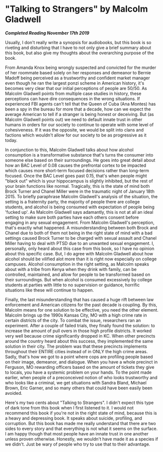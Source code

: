# "Talking to Strangers" by Malcolm Gladwell

***Completed Reading November 17th 2019***

Usually, I don't really write a synopsis for audiobooks, but this book is so riveting and disturbing that I have to not only give a brief summary about this book, but also give my thoughts about the overarching purpose of the book.

From Amanda Knox being wrongly suspected and convicted for the murder of her roommate based solely on her responses and demeanor to Bernie Madoff being perceived as a trustworthy and confident market manager even though he ran the largest ponzi scheme in American history, it's becomes very clear that our initial perceptions of people are 50/50. As Malcolm Gladwell points from multiple case studies in history, these perceptions can have dire consequences in the wrong situations. If experienced FBI agents can't tell that the Queen of Cuba (Ana Montes) has been a spy in the bureau for more that a decade, how can we expect the average American to tell if a stranger is being honest or deceiving. But (as Malcolm Gladwell points out) we need to default innate trust in other humans in orders for our society to continue to operate with some level of cohesiveness. If it was the opposite, we would be split into clans and factions which wouldn't allow for our society to be as progressive as it today.

In conjunction to this, Malcolm Gladwell talks about how alcohol consumption is a transformative substance that's turns the consumer into someone else based on their surroundings. He goes into great detail about how an BAC Level of 0.08 causes the prefrontal cortex to be impacted which causes more short-term focused decisions rather than long-term focused. Once the BAC Level goes past 0.15, that's when people might "black out" which is your hippocampus is slightly inhibited, but the rest of your brain functions like normal. Tragically, this is the state of mind both Brock Turner and Chanel Miller were in the traumatic night of January 18th 2015. To briefly paraphrase Malcolm Gladwell's analysis of the situation, the setting is a fraternity party, the majority of people there are college students, and alcohol is being consumed with expectation of people being 'fucked up'. As Malcolm Gladwell says adamantly, this is not at all an ideal setting to make sure both parties have each others consent before engaging in any sexual engagement. From Malcolm Gladwell's perception, that's exactly what happened. A misunderstanding between both Brock and Chanel due to both of them not being in the right state of mind with a bad settings caused Brock Turner to be charged with sexual assault and Chanel Miller having to deal with PTSD due to an unwanted sexual engagement. I, personally, only heard about this case from this book, so I have no opinion about this specific case. But, I do agree with Malcolm Gladwell about how alcohol should be vilified alot more than it is right now especially on college campuses. Alcohol consumption in the right setting, as Malcolm speaks about with a tribe from Kenya when they drink with family, can be controlled, maintained, and allow for people to be transformed based on their surroundings. But when alcohol is consumed excessively by college students at parties with little to no supervision or guidance, horrific situations like these will continue to happen.

Finally, the last misunderstanding that has caused a huge rift between law enforcement and American citizens for the past decade is coupling. By this, Malcolm means for one solution to be effective, you need the other element. Malcolm brings up the 1990s Kansas City, MO with a high crime rate in certain districts of the city. To combat the issue, researchers ran an experiment. After a couple of failed trials, they finally found the solution: to increase the amount of pull overs in those high profile districts. It worked very well because crime significantly dropped in KC. When other precincts around the country heard about this success, they implemented the same solution in their city. The problem was that these precincts implements throughout their ENTIRE cities instead of in ONLY the high crime areas. Sadly, that's how we got to a point where cops are profiling people based on their image, demeanor, and dialogue. When you have a whole precinct in Ferguson, MO rewarding officers based on the amount of tickets they give to locals, you have a systemic problem on your hands. To the point made earlier, when people of a preconceived notion of who looks trustworthy and who looks like a criminal, we get situations with Sandra Bland, Michael Brown, Eric Garner, and so many others that could have been easily been avoided.

Here's my two cents about "Talking to Strangers". I didn't expect this type of dark tone from this book when I first listened to it. I would not recommend this book if you're not in the right state of mind, because this is a heavy and depressing book. It speaks about suicide, profiling, and corruption. But this book has made me really understand that there are two sides to every story and that everything is not what it seems on the surface. I am happy though that most people have an innate trust in one another unless proven otherwise. Honestly, we wouldn't have made it as a species if we didn't. Just be wary of people who try to use that to their advantage.
